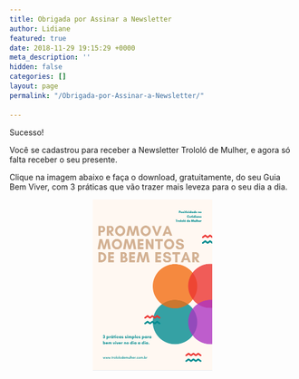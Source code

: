 ```yaml
---
title: Obrigada por Assinar a Newsletter
author: Lidiane
featured: true
date: 2018-11-29 19:15:29 +0000
meta_description: ''
hidden: false
categories: []
layout: page
permalink: "/Obrigada-por-Assinar-a-Newsletter/"

---
```

Sucesso!

Você se cadastrou para receber a Newsletter Trololó de Mulher, e agora só falta receber o seu presente.

Clique na imagem abaixo e faça o download, gratuitamente, do seu Guia Bem Viver, com 3 práticas que vão trazer mais leveza para o seu dia a dia.

<p align="center">
    <a href="/uploads/PDFs/TROLOLO DE MULHER - GUIA BEM VIVER.pdf"  title="Guia Bem Viver - Baixe agora"><img src="/uploads/Capa-Ebook-Guia-Bem-Viver.png" alt="Guia Bem Viver - Baixe agora"  /></a>
</p>
